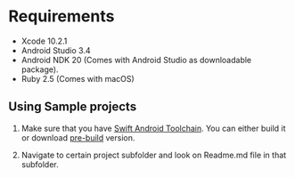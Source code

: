 # Requirements

- Xcode 10.2.1
- Android Studio 3.4
- Android NDK 20 (Comes with Android Studio as downloadable package).
- Ruby 2.5 (Comes with macOS)

## Using Sample projects

1. Make sure that you have [Swift Android Toolchain](https://github.com/vgorloff/swift-everywhere-toolchain). You can either build it or download [pre-build](https://github.com/vgorloff/swift-everywhere-toolchain/releases) version.

2. Navigate to certain project subfolder and look on Readme.md file in that subfolder.
